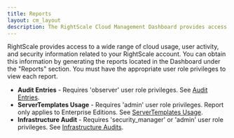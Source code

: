 ```yaml
---
title: Reports
layout: cm_layout
description: The RightScale Cloud Management Dashboard provides access to a wide range of cloud usage, user activity, and security information related to your RightScale account.
---
```


RightScale provides access to a wide range of cloud usage, user activity, and security information related to your RightScale account. You can obtain this information by generating the reports located in the Dashboard under the "Reports" section. You must have the appropriate user role privileges to view each report.

* **Audit Entries** - Requires 'observer' user role privileges. See [Audit Entries](/cm/dashboard/reports/audit_entries/index.html).
* **ServerTemplates Usage** - Requires 'admin' user role privileges. Report only applies to Enterprise Editions. See [ServerTemplates Usage](/cm/dashboard/reports/servertemplate_usage/index.html).
* **Infrastructure Audit** - Requires 'security_manager' or 'admin' user role privileges. See [Infrastructure Audits](/cm/dashboard/reports/infrastructure_audits/index.html).
